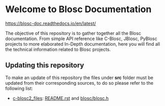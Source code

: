 # Welcome to Blosc Documentation

https://blosc-doc.readthedocs.io/en/latest/

The objective of this repository is to gather together all the Blosc documentation. From simple API reference like C-Blosc, JBlosc, PyBlosc projects to more elaborated In-Depth documentation, here you will find all the technical information related to Blosc projects.

## Updating this repository

To make an update of this repository the files under **src** folder must be updated from their corresponding sources, to do so please refer to the following list:
* [c-blosc2_files](https://github.com/Blosc/c-blosc2): [README.rst](https://github.com/Blosc/c-blosc2/blob/master/README.rst) and [blosc/blosc.h](https://github.com/Blosc/c-blosc2/blob/master/blosc/blosc.h)
